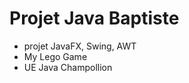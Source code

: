 Projet Java Baptiste
====================
- projet JavaFX, Swing, AWT
- My Lego Game
- UE Java Champollion
